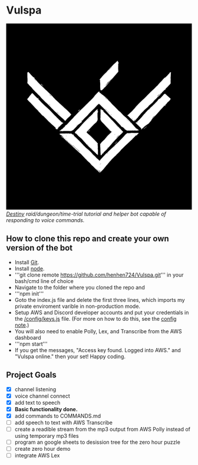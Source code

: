 # Vulspa
![Vuslpa Logo](/images/vulspaicon.png)
_[Destiny](https://www.bungie.net/7/en/Destiny/NewLight) raid/dungeon/time-trial tutorial and helper bot capable of responding to voice commands._
## How to clone this repo and create your own version of the bot
- Install [Git](https://git-scm.com/downloads).
- Install [node](https://nodejs.org/en/download/).
- '''git clone remote https://github.com/henhen724/Vulspa.git''' in your bash/cmd line of choice
- Navigate to the folder where you cloned the repo and
- '''npm init'''
- Goto the index.js file and delete the first three lines, which imports my private enviroment varible in non-production mode.
- Setup AWS and Discord developer accounts and put your credentials in the [/config/keys.js](/config/keys.js) file. (For more on how to do this, see the [config note](/config/CONFIGNOTE.md).)
- You will also need to enable Polly, Lex, and Transcribe from the AWS dashboard
- '''npm start'''
- If you get the messages, "Access key found. Logged into AWS." and "Vulspa online." then your set!  Happy coding.
## Project Goals
- [x] channel listening
- [x] voice channel connect
- [x] add text to speech
- [x] __Basic functionality done.__
- [x] add commands to COMMANDS.md
- [ ] add speech to text with AWS Transcribe
- [ ] create a readible stream from the mp3 output from AWS Polly instead of using temporary mp3 files
- [ ] program an google sheets to desission tree for the zero hour puzzle
- [ ] create zero hour demo
- [ ] integrate AWS Lex